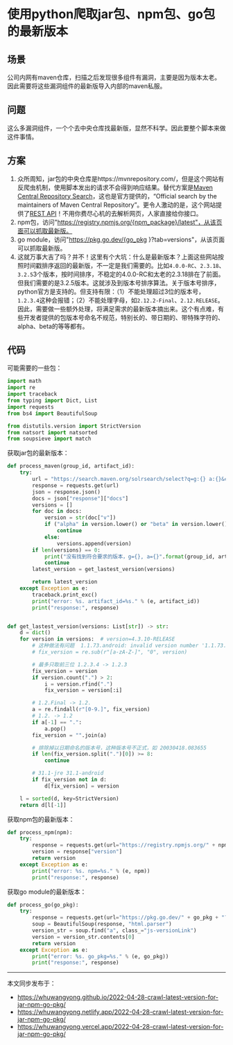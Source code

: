 # 使用python爬取jar包、npm包、go包的最新版本


## 场景
公司内网有maven仓库，扫描之后发现很多组件有漏洞，主要是因为版本太老。因此需要将这些漏洞组件的最新版导入内部的maven私服。

## 问题
这么多漏洞组件，一个个去中央仓库找最新版，显然不科学。因此要整个脚本来做这件事情。

## 方案

1. 众所周知，jar包的中央仓库是https://mvnrepository.com/，但是这个网站有反爬虫机制，使用脚本发出的请求不会得到响应结果。替代方案是[Maven Central Repository Search](https://search.maven.org/)，这也是官方提供的，“Official search by the maintainers of Maven Central Repository”。更令人激动的是，这个网站提供了[REST API](https://central.sonatype.org/search/rest-api-guide/)！不用你费尽心机的去解析网页，人家直接给你接口。
2. npm包，访问"https://registry.npmjs.org/{npm_package}/latest"，从该页面可以抓取最新版。
3. go module，访问"https://pkg.go.dev/{go_pkg }?tab=versions"，从该页面可以抓取最新版。
4. 这就万事大吉了吗？并不！这里有个大坑：什么是最新版本？上面这些网站按照时间戳排序返回的最新版，不一定是我们需要的。比如`4.0.0-RC`、`2.3.18`、`3.2.5`3个版本，按时间排序，不稳定的4.0.0-RC和太老的2.3.18排在了前面。但我们需要的是3.2.5版本。这就涉及到版本号排序算法。关于版本号排序，python官方是支持的。但支持有限：（1）不能处理超过3位的版本号，`1.2.3.4`这种会报错；（2）不能处理字母，如`2.12.2-Final`、`2.12.RELEASE`。因此，需要做一些额外处理，将满足需求的最新版本摘出来。这个有点难，有些开发者提供的包版本号命名不规范，特别长的、带日期的、带特殊字符的、alpha、beta的等等都有。

## 代码

可能需要的一些包：
```python
import math
import re
import traceback
from typing import Dict, List
import requests
from bs4 import BeautifulSoup

from distutils.version import StrictVersion
from natsort import natsorted
from soupsieve import match
```


获取jar包的最新版本：
```python
def process_maven(group_id, artifact_id):
    try:
        url = "https://search.maven.org/solrsearch/select?q=g:{} a:{}&core=gav&rows=5&wt=json".format(group_id, artifact_id)
        response = requests.get(url)
        json = response.json()
        docs = json["response"]["docs"]
        versions = []
        for doc in docs:
            version = str(doc["v"])
            if ("alpha" in version.lower() or "beta" in version.lower() or "dev" in version.lower() or "rc" in version.lower() ):
                continue
            else:
                versions.append(version)
        if len(versions) == 0:
            print("没有找到符合要求的版本，g={}, a={}".format(group_id, artifact_id))
            continue
        latest_version = get_lastest_version(versions)

        return latest_version
    except Exception as e:
        traceback.print_exc()
        print("error: %s. artifact_id=%s." % (e, artifact_id))
        print("response:", response)


def get_lastest_version(versions: List[str]) -> str:
    d = dict()
    for version in versions:  # version=4.3.10-RELEASE
        # 这种做法有问题  1.1.73.android: invalid version number '1.1.73.0000000'
        # fix_version = re.sub(r"[a-zA-Z-]", "0", version)

        # 最多只取前三位 1.2.3.4 -> 1.2.3
        fix_version = version
        if version.count(".") > 2:
            i = version.rfind(".")
            fix_version = version[:i]

        # 1.2.Final -> 1.2.
        a = re.findall(r"[0-9.]", fix_version)
        # 1.2. -> 1.2
        if a[-1] == ".":
            a.pop()
        fix_version = "".join(a)

        # 排除掉以日期命名的版本号，这种版本号不正式，如 20030418.083655
        if len(fix_version.split(".")[0]) >= 8:
            continue

        # 31.1-jre 31.1-android
        if fix_version not in d:
            d[fix_version] = version

    l = sorted(d, key=StrictVersion)
    return d[l[-1]]
```


获取npm包的最新版本：
```python
def process_npm(npm):
    try:
        response = requests.get(url="https://registry.npmjs.org/" + npm + "/latest").json()
        version = response["version"]
        return version
    except Exception as e:
        print("error: %s. npm=%s." % (e, npm))
        print("response:", response)
```

获取go module的最新版本：
```python
def process_go(go_pkg):
    try:
        response = requests.get(url="https://pkg.go.dev/" + go_pkg + "?tab=versions").content
        soup = BeautifulSoup(response, "html.parser")
        version_str = soup.find("a", class_="js-versionLink")
        version = version_str.contents[0]
        return version
    except Exception as e:
        print("error: %s. go_pkg=%s." % (e, go_pkg))
        print("response:", response)
```


---

本文同步发布于：
- https://whuwangyong.github.io/2022-04-28-crawl-latest-version-for-jar-npm-go-pkg/
- https://whuwangyong.netlify.app/2022-04-28-crawl-latest-version-for-jar-npm-go-pkg/
- https://whuwangyong.vercel.app/2022-04-28-crawl-latest-version-for-jar-npm-go-pkg/
